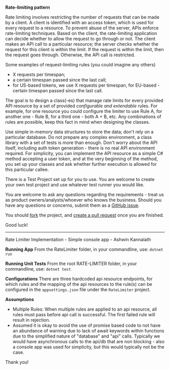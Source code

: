 ﻿**Rate-limiting pattern**

Rate limiting involves restricting the number of requests that can be made by a client.
A client is identified with an access token, which is used for every request to a resource.
To prevent abuse of the server, APIs enforce rate-limiting techniques.
Based on the client, the rate-limiting application can decide whether to allow the request to go through or not.
The client makes an API call to a particular resource; the server checks whether the request for this client is within the limit.
If the request is within the limit, then the request goes through.
Otherwise, the API call is restricted.

Some examples of request-limiting rules (you could imagine any others)
* X requests per timespan;
* a certain timespan passed since the last call;
* for US-based tokens, we use X requests per timespan, for EU-based - certain timespan passed since the last call.

The goal is to design a class(-es) that manage rate limits for every provided API resource by a set of provided *configurable and extendable* rules. For example, for one resource you could configure the limiter to use Rule A, for another one - Rule B, for a third one - both A + B, etc. Any combinations of rules are possible, keep this fact in mind when designing the classes.

Use simple in-memory data structures to store the data; don't rely on a particular database. Do not prepare any complex environment,
a class library with a set of tests is more than enough. Don't worry about the API itself, including auth token generation - there is no real API environment required.
For simplicity, you can implement the API resource as a simple C# method accepting a user token, and at the very beginning of the method, you set up your classes and ask whether further execution is allowed for this particular callee.

There is a Test Project set up for you to use. You are welcome to create your own test project and use whatever test runner you would like.   

You are welcome to ask any questions regarding the requirements - treat us as product owners/analysts/whoever who knows the business.
Should you have any questions or concerns, submit them as a [GitHub issue](https://github.com/crexi-dev/rate-limiter/issues).

You should [fork](https://help.github.com/en/github/getting-started-with-github/fork-a-repo) the project, and [create a pull request](https://help.github.com/en/github/collaborating-with-issues-and-pull-requests/creating-a-pull-request-from-a-fork) once you are finished.

Good luck!

---

Rate Limiter Implementation - Simple console app - Ashwin Kannalath

**Running App**
From the RateLimiter folder, in your commandline, use: `dotnet run`

**Running Unit Tests**
From the root RATE-LIMITER folder, in your commandline, use: `dotnet test`

**Configurations**
There are three hardcoded api resource endpoints, for which rules and the mapping of the api resources to the rule(s) can be configured in the `appsettings.json` file under the `RateLimiter` project.

**Assumptions**

* Multiple Rules: When multiple rules are applied to an api resource, all rules must pass before api call is successful. The first failed rule will result in rejection.
* Assumed it is okay to avoid the use of promise based code to not have an abundance of warning due to lack of await keywords within functions due to the simplified nature of "database" and "api" calls. Typically we would have asynchronous calls to the api/db that are non blocking - also a console app was used for simplicity, but this would typically not be the case.

Thank you!
